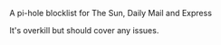 A pi-hole blocklist for The Sun, Daily Mail and Express

It's overkill but should cover any issues.


